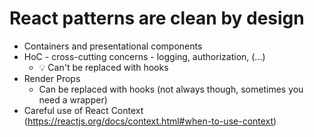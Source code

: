 # React patterns are clean by design

- Containers and presentational components
- HoC - cross-cutting concerns - logging, authorization, (...)
  - 💡 Can't be replaced with hooks
- Render Props
  - Can be replaced with hooks (not always though, sometimes you need a wrapper)
- Careful use of React Context (https://reactjs.org/docs/context.html#when-to-use-context)

